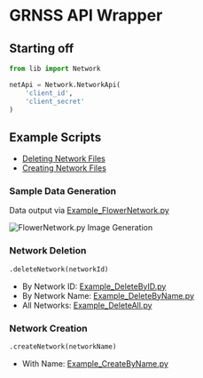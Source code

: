 # GRNSS API Wrapper

## Starting off

```python
from lib import Network

netApi = Network.NetworkApi(
    'client_id',
    'client_secret'
)
```

## Example Scripts

- [Deleting Network Files](#network-deletion)
- [Creating Network Files](#network-creation)

### Sample Data Generation

Data output via [Example_FlowerNetwork.py](https://github.com/shortland/GRNSS-API-Wrapper/blob/master/Example_FlowerNetwork.py)

![FlowerNetwork.py Image Generation](https://ilankleiman.com/network2/images/FlowerNetwork.png)

### Network Deletion

```python
.deleteNetwork(networkId)
```

- By Network ID: [Example_DeleteByID.py](https://github.com/shortland/GRNSS-API-Wrapper/blob/master/Example_DeleteByID.py)
- By Network Name: [Example_DeleteByName.py](https://github.com/shortland/GRNSS-API-Wrapper/blob/master/Example_DeleteByName.py)
- All Networks: [Example_DeleteAll.py](https://github.com/shortland/GRNSS-API-Wrapper/blob/master/Example_DeleteAll.py)

### Network Creation

```python
.createNetwork(networkName)
```

- With Name: [Example_CreateByName.py](https://github.com/shortland/GRNSS-API-Wrapper/blob/master/Example_CreateByName.py)